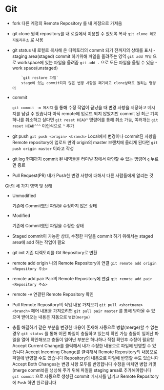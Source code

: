 # Git

- fork
  다른 계정의 Remote Repository 를 내 계정으로 가져옴
- git clone
  원격 repository를 내 로컬에서 이용할 수 있도록 복사
  `git clone 레포지토리주소` 로 사용
- git status
  내 로컬로 복사해 온 디렉토리의 commit 되기 전까지의 상태를 표시 - staging area(staged)
  commit 하기위해 파일을 올려주는 영역
  `git add 파일` 으로 workspace에 있는 파일을 올려줌
  `git add .` 으로 모든 파일을 올릴 수 있음 - work space(unstaged)

          `git restore 파일`
          stage에 있는 commit되지 않은 변경 사항을 폐기하고 clone상태로 돌리는 명령어

- commit

  `git commit -m 메시지` 를 통해 수정 작업이 끝났을 때 변경 사항을 저장하고 메시지를 남길 수 있습니다
  아직 remote에 업로드 되지 않았지만 commit 된 최근 기록 하나를 취소하고 싶다면 `git reset HEAD^` 명령어를 통해 취소 가능, 여러개는 `git reset HEAD^^^` 이런식으로 `^` 추가

- git push
  `git push <origin> <branch>`
  Local에서 변경이나 commit된 사항을 Remote repository에 업로드
  만약 origin의 master 브랜치에 올리게 된다면 `git push origin master` 이라고 작성

- git log
  현재까지 commit 된 내역들을 터미널 창에서 확인할 수 있는 명령어
  `q` 누르면 종료

- Pull Request(PR)
  내가 Push한 변경 사항에 대해서 다른 사람들에게 알리는 것

Git의 세 가지 영역 및 상태

- Unmodified

  기존에 Commit했던 파일을 수정하지 않은 상태

- Modified

  기존에 Commit했던 파일을 수정한 상태

- Staged
  commit이 가능한 상태, 수정한 파일을 commit 하기 위해서는 staged area에 add 하는 작업이 필요

- git init
  기존 디렉토리를 Git Repository로 변환
- remote add origin
  나의 Remote Repository에 연결
  `git remote add origin <Repository 주소>`
- remote add pair
  Pair의 Remote Repository에 연결
  `git remote add pair <Repository 주소>`
- remote -v
  연결된 Remote Repository 확인
- Pull
  Remote Repository의 작업 내용 가져오기
  `git pull <shortname> <branch>`
  페어 내용을 가져오려면 `git pull pair master` 를 통해 받아올 수 있으며 받아오는 내용은 자동으로 `병합(merge)`
- 충돌 해결하기
  같은 부분을 변경한 내용이 존재해 자동으로 병합(merge)할 수 없는 경우
  `git status` 를 통해 어떤 파일이 충돌하고 있는지 확인 가능
  충돌이 일어난 파일을 열어 확인해보고 충돌이 일어난 부분은 하나하나 직접 확인후 수정이 필요함
  Accept Current Change를 클릭해서 내가 수정한 내용으로 파일에 반영할 수 있습니다
  Accept Incoming Change를 클릭해서 Remote Repository의 내용으로 파일에 반영할 수도 있습니다
  Repository의 내용으로 파일에 반영할 수도 있습니다
  Accept Both Changes는 변경 사항 모두를 반영합니다
  수정을 마치면 병합 커밋(merge commit)을 생성해 주기 위해 파일을 staging area로 추가해야합니다
  `git commit` 으로 자동으로 생성된 commit 메시지를 남기고
  Remote Repository에 `Push` 하면 완료됩니다
